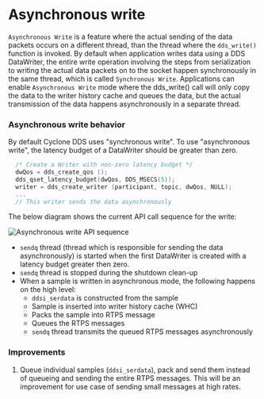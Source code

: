 
# Asynchronous write

`Asynchronous Write` is a feature where the actual sending of the data packets occurs on a different thread, than the thread where the `dds_write()` function is invoked. By default when application writes data using a DDS DataWriter, the entire write operation involving the steps from serialization to writing the actual data packets on to the socket happen synchronously in the same thread, which is called `Synchronous Write`. Applications can enable `Asynchronous Write` mode where the dds_write() call will only copy the data to the writer history cache and queues the data, but the actual transmission of the data happens asynchronously in a separate thread.

### Asynchronous write behavior

By default Cyclone DDS uses "synchronous write". To use "asynchronous write", the latency budget of a DataWriter should be greater than zero.

```c
  /* Create a Writer with non-zero latency budget */
  dwQos = dds_create_qos ();
  dds_qset_latency_budget(dwQos, DDS_MSECS(5));
  writer = dds_create_writer (participant, topic, dwQos, NULL);
  ...
  // This writer sends the data asynchronously
```

The below diagram shows the current API call sequence for the write:

<img src="pictures/async_write_cyclone_dds.png" alt="Asynchronous write API sequence">

- `sendq` thread (thread which is responsible for sending the data asynchronously) is started when the first DataWriter is created with a latency budget greater then zero.
- `sendq` thread is stopped during the shutdown clean-up
- When a sample is written in asynchronous mode, the following happens on the high level:
    - `ddsi_serdata` is constructed from the sample
    - Sample is inserted into writer history cache (WHC)
    - Packs the sample into RTPS message
    - Queues the RTPS messages
    - `sendq` thread transmits the queued RTPS messages asynchronously

### Improvements

1. Queue individual samples (`ddsi_serdata`), pack and send them instead of queueing and sending the entire RTPS messages. This will be an improvement for use case of sending small messages at high rates.